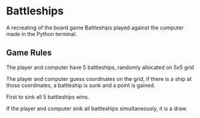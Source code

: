 # Battleships

A recreating of the board game Battleships played against the computer made in the Python terminal.

## Game Rules

The player and computer have 5 battleships, randomly allocated on 5x5 grid

The player and computer guess coordinates on the grid, if there is a ship at those coordinates, a battleship is sunk and a point is gained.

First to sink all 5 battleships wins.

If the player and computer sink all battleships simultaneously, it is a draw.


